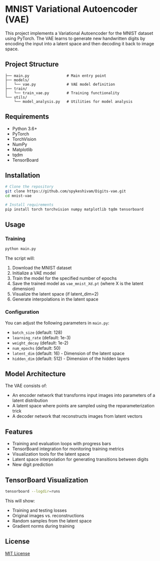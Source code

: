 # MNIST Variational Autoencoder (VAE)

This project implements a Variational Autoencoder for the MNIST dataset using PyTorch. The VAE learns to generate new handwritten digits by encoding the input into a latent space and then decoding it back to image space.

## Project Structure

```
├── main.py                 # Main entry point
├── models/
│   └── vae.py              # VAE model definition
├── train/
│   └── train_vae.py        # Training functionality
└── utils/
    └── model_analysis.py   # Utilities for model analysis
```

## Requirements

- Python 3.6+
- PyTorch
- TorchVision
- NumPy
- Matplotlib
- tqdm
- TensorBoard

## Installation

```bash
# Clone the repository
git clone https://github.com/spykeshivam/Digits-vae.git
cd mnist-vae

# Install requirements
pip install torch torchvision numpy matplotlib tqdm tensorboard
```

## Usage

### Training

```bash
python main.py
```

The script will:
1. Download the MNIST dataset
2. Initialize a VAE model
3. Train the model for the specified number of epochs
4. Save the trained model as `vae_mnist_Xd.pt` (where X is the latent dimension)
5. Visualize the latent space (if latent_dim=2)
6. Generate interpolations in the latent space

### Configuration

You can adjust the following parameters in `main.py`:

- `batch_size` (default: 128)
- `learning_rate` (default: 1e-3)
- `weight_decay` (default: 1e-2)
- `num_epochs` (default: 50)
- `latent_dim` (default: 16) - Dimension of the latent space
- `hidden_dim` (default: 512) - Dimension of the hidden layers

## Model Architecture

The VAE consists of:
- An encoder network that transforms input images into parameters of a latent distribution
- A latent space where points are sampled using the reparameterization trick
- A decoder network that reconstructs images from latent vectors

## Features

- Training and evaluation loops with progress bars
- TensorBoard integration for monitoring training metrics
- Visualization tools for the latent space
- Latent space interpolation for generating transitions between digits
- New digit prediction

## TensorBoard Visualization

```bash
tensorboard --logdir=runs
```

This will show:
- Training and testing losses
- Original images vs. reconstructions
- Random samples from the latent space
- Gradient norms during training

## License

[MIT License](LICENSE)